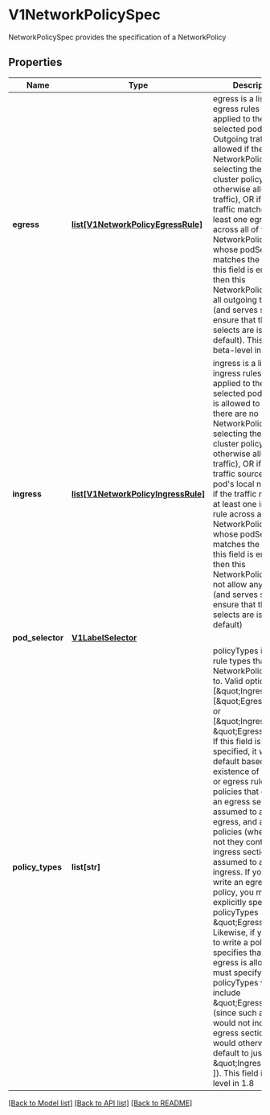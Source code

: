 # V1NetworkPolicySpec

NetworkPolicySpec provides the specification of a NetworkPolicy
## Properties
Name | Type | Description | Notes
------------ | ------------- | ------------- | -------------
**egress** | [**list[V1NetworkPolicyEgressRule]**](V1NetworkPolicyEgressRule.md) | egress is a list of egress rules to be applied to the selected pods. Outgoing traffic is allowed if there are no NetworkPolicies selecting the pod (and cluster policy otherwise allows the traffic), OR if the traffic matches at least one egress rule across all of the NetworkPolicy objects whose podSelector matches the pod. If this field is empty then this NetworkPolicy limits all outgoing traffic (and serves solely to ensure that the pods it selects are isolated by default). This field is beta-level in 1.8 | [optional] 
**ingress** | [**list[V1NetworkPolicyIngressRule]**](V1NetworkPolicyIngressRule.md) | ingress is a list of ingress rules to be applied to the selected pods. Traffic is allowed to a pod if there are no NetworkPolicies selecting the pod (and cluster policy otherwise allows the traffic), OR if the traffic source is the pod&#39;s local node, OR if the traffic matches at least one ingress rule across all of the NetworkPolicy objects whose podSelector matches the pod. If this field is empty then this NetworkPolicy does not allow any traffic (and serves solely to ensure that the pods it selects are isolated by default) | [optional] 
**pod_selector** | [**V1LabelSelector**](V1LabelSelector.md) |  | [optional] 
**policy_types** | **list[str]** | policyTypes is a list of rule types that the NetworkPolicy relates to. Valid options are [\&quot;Ingress\&quot;], [\&quot;Egress\&quot;], or [\&quot;Ingress\&quot;, \&quot;Egress\&quot;]. If this field is not specified, it will default based on the existence of ingress or egress rules; policies that contain an egress section are assumed to affect egress, and all policies (whether or not they contain an ingress section) are assumed to affect ingress. If you want to write an egress-only policy, you must explicitly specify policyTypes [ \&quot;Egress\&quot; ]. Likewise, if you want to write a policy that specifies that no egress is allowed, you must specify a policyTypes value that include \&quot;Egress\&quot; (since such a policy would not include an egress section and would otherwise default to just [ \&quot;Ingress\&quot; ]). This field is beta-level in 1.8 | [optional] 

[[Back to Model list]](../README.md#documentation-for-models) [[Back to API list]](../README.md#documentation-for-api-endpoints) [[Back to README]](../README.md)


